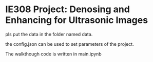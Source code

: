 # IE308 Project: Denosing and Enhancing for Ultrasonic Images

pls put the data in the folder named data.

the config.json can be used to set parameters of the project.

The walkthough code is written in main.ipynb